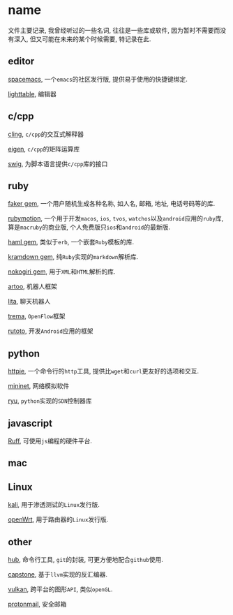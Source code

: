 # name

文件主要记录, 我曾经听过的一些名词, 往往是一些库或软件, 因为暂时不需要而没有深入, 但又可能在未来的某个时候需要, 特记录在此.

## editor

[spacemacs](https://github.com/syl20bnr/spacemacs), 一个`emacs`的社区发行版, 提供易于使用的快捷键绑定.

[lighttable](http://lighttable.com), 编辑器

## c/cpp

[cling](https://root.cern.ch/cling), `c/cpp`的交互式解释器

[eigen](http://eigen.tuxfamily.org/index.php?title=Main_Page), `c/cpp`的矩阵运算库

[swig](http://www.swig.org), 为脚本语言提供`c/cpp`库的接口

## ruby

[faker gem](https://github.com/stympy/faker), 一个用户随机生成各种名称, 如人名, 邮箱, 地址, 电话号码等的库.

[rubymotion](http://www.rubymotion.com), 一个用于开发`macos`, `ios`, `tvos`, `watchos`以及`android`应用的`ruby`库, 算是`macruby`的商业版, 个人免费版只`ios`和`android`的最新版.

[haml gem](http://haml.info), 类似于`erb`, 一个嵌套`Ruby`模板的库.

[kramdown gem](https://github.com/gettalong/kramdown), 纯`Ruby`实现的`markdown`解析库.

[nokogiri gem](https://github.com/sparklemotion/nokogiri), 用于`XML`和`HTML`解析的库.

[artoo](http://artoo.io), 机器人框架

[lita](https://www.lita.io), 聊天机器人

[trema](https://trema.github.io/trema/), `OpenFlow`框架

[rutoto](http://ruboto.org), 开发`Android`应用的框架

## python

[httpie](https://github.com/jkbrzt/httpie), 一个命令行的`http`工具, 提供比`wget`和`curl`更友好的选项和交互.

[mininet](http://mininet.org), 网络模拟软件

[ryu](https://osrg.github.io/ryu/), `python`实现的`SDN`控制器库

## javascript

[Ruff](http://ruff.io), 可使用`js`编程的硬件平台.

## mac

## Linux

[kali](http://kali.org), 用于渗透测试的`Linux`发行版.

[openWrt](https://openwrt.org), 用于路由器的`Linux`发行版.

## other

[hub](https://github.com/github/hub.git), 命令行工具, `git`的封装, 可更方便地配合`github`使用.

[capstone](http://www.capstone-engine.org), 基于`llvm`实现的反汇编器.

[vulkan](https://www.khronos.org/vulkan/), 跨平台的图形`API`, 类似`openGL`.

[protonmail](https://protonmail.com/), 安全邮箱

